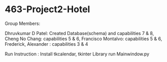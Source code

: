 # 463-Project2-Hotel

Group Members:

Dhruvkumar D Patel: Created Database(schema) and capabilities 7 & 8,
Cheng No Chang: capabilities 5 & 6,
Francisco Montalvo: capabilities 5 & 6,
Frederick, Alexander : capabilities 3 & 4


Run Instruction :
Install tkcalendar, tkinter Library
run Mainwindow.py
